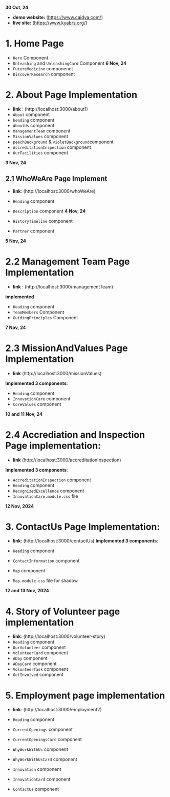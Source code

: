 **30 Oct, 24**

- **demo website:** (https://www.caidya.com/)
- **live site:** (https://www.kyabrs.org/)

# 1. Home Page

- `Hero` Component
- `Unleashing` and `UnleashingCard` Component
  **6 Nov, 24**
- `FutureMedicine` componenet
- `DiscoverResearch` component

# 2. About Page Implementation

- **link** : (http://localhost:3000/about1)
- `About` component
- `heading` component
- `AboutUs` component
- `ManagementTeam` component
- `MissionValues` component
- `peachBackground` & `violetBackground`component
- `AccreditationInspection` component
- `OurFacilities` component

**3 Nov, 24**

## 2.1 WhoWeAre Page Implement

- **link**: (http://localhost:3000/whoWeAre)

- `Heading` component
- `Description` component
  **4 Nov, 24**
- `HistoryTimeline` component
- `Partner` component

**5 Nov, 24**

# 2.2 Management Team Page Implementation

- **link** : (http://localhost:3000/managementTeam)

**implemented**

- `Heading` component
- `TeamMembers` Component
- `GuidingPrinciples` Component

**7 Nov, 24**

# 2.3 MissionAndValues Page Implementation

- **link** (http://localhost:3000/missionValues)

**Implemented 3 components**:

- `Heading` component
- `InnovationCare` component
- `CoreValues` component

**10 and 11 Nov, 24**

# 2.4 Accrediation and Inspection Page implementation:

- **link** (http://localhost:3000/accreditationInspection)

**Implemented 3 components**:

- `AccreditationInspection` component
- `Heading` component
- `RecognizedExcellence` component
- `InnovationCare.module.css` file

**12 Nov, 2024**

# 3. ContactUs Page Implementation:

- **link**: (http://localhost:3000/contactUs)
  **Implemented 3 components**:

- `Heading` component
- `ContactInformation` component
- `Map` component
- `Map.module.css` file for shadow

**12 and 13 Nov, 2024**

# 4. Story of Volunteer page implementation

- **link**: (http://localhost:3000/volunteer-story)
- `Heading` component
- `OurVolunteer` component
- `VolunteerCard` component
- `ADay` component
- `ADayCard` component
- `VolunteerTask` component
- `GetInvolved` component

# 5. Employment page implementation

- **link**: (http://localhost:3000/employment2)

- `Heading` component
- `CurrentOpenings` component
- `CurrentOpeningsCard` component
- `WhyWorkWithUs` component
- `WhyWorkWithUsCard` component
- `Innovation` component
- `InnovationCard` component
- `ContactUs` component
